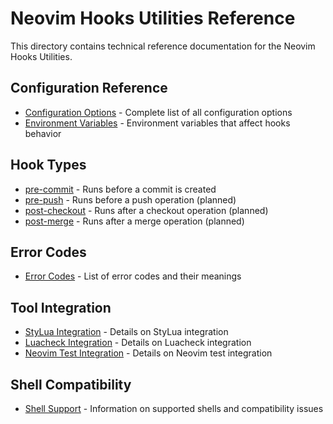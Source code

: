 
# Neovim Hooks Utilities Reference

This directory contains technical reference documentation for the Neovim Hooks Utilities.

## Configuration Reference

- [Configuration Options](configuration-options.md) - Complete list of all configuration options
- [Environment Variables](environment-variables.md) - Environment variables that affect hooks behavior

## Hook Types

- [pre-commit](hook-types.md#pre-commit) - Runs before a commit is created
- [pre-push](hook-types.md#pre-push) - Runs before a push operation (planned)
- [post-checkout](hook-types.md#post-checkout) - Runs after a checkout operation (planned)
- [post-merge](hook-types.md#post-merge) - Runs after a merge operation (planned)

## Error Codes

- [Error Codes](error-codes.md) - List of error codes and their meanings

## Tool Integration

- [StyLua Integration](stylua-integration.md) - Details on StyLua integration
- [Luacheck Integration](luacheck-integration.md) - Details on Luacheck integration
- [Neovim Test Integration](test-integration.md) - Details on Neovim test integration

## Shell Compatibility

- [Shell Support](shell-support.md) - Information on supported shells and compatibility issues
